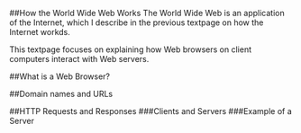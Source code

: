 ##How the World Wide Web Works
The World Wide Web is an application of the Internet, which I describe in the previous textpage on how the Internet workds.

This textpage focuses on explaining how Web browsers on client computers interact with Web servers.

##What is a Web Browser?

##Domain names and URLs

##HTTP Requests and Responses
###Clients and Servers
###Example of a Server

